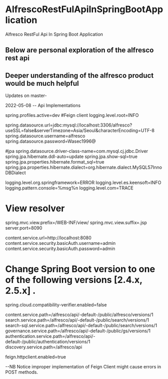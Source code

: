 # AlfrescoRestFulApiInSpringBootApplication
Alfresco RestFul Api In Spring Boot Application

## Below are personal exploration of the alfresco rest api
Deeper understanding of the alfresco product would be much helpful
--

Updates on master-

2022-05-08
-- Api Implementations





spring.profiles.active=dev
#Feign client
logging.level.root=INFO

spring.datasource.url=jdbc:mysql://localhost:3306/alfresco?useSSL=false&serverTimezone=Asia/Seoul&characterEncoding=UTF-8
spring.datasource.username=alfresco
spring.datasource.password=Wasec1996@

#jpa
spring.datasource.driver-class-name=com.mysql.cj.jdbc.Driver
spring.jpa.hibernate.ddl-auto=update
spring.jpa.show-sql=true
spring.jpa.properties.hibernate.format_sql=true
spring.jpa.properties.hibernate.dialect=org.hibernate.dialect.MySQL57InnoDBDialect





logging.level.org.springframework=ERROR
logging.level.es.keensoft=INFO
logging.pattern.console=%msg%n
logging.level.com=TRACE



# View resolver
spring.mvc.view.prefix=/WEB-INF/view/
spring.mvc.view.suffix=.jsp
server.port=8090

content.service.url=http://localhost:8080
content.service.security.basicAuth.username=admin
content.service.security.basicAuth.password=admin

# Change Spring Boot version to one of the following versions [2.4.x, 2.5.x] .
spring.cloud.compatibility-verifier.enabled=false


content.service.path=/alfresco/api/-default-/public/alfresco/versions/1
search.service.path=/alfresco/api/-default-/public/search/versions/1
search-sql.service.path=/alfresco/api/-default-/public/search/versions/1
governance.service.path=/alfresco/api/-default-/public/gs/versions/1
authentication.service.path=/alfresco/api/-default-/public/authentication/versions/1
discovery.service.path=/alfresco/api

feign.httpclient.enabled=true







--NB
Notice improper implementation of Feign Client might cause errors in POST methods.

